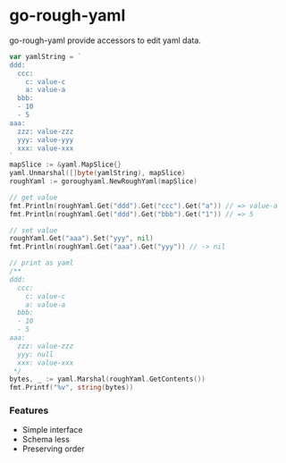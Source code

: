 # go-rough-yaml

go-rough-yaml provide accessors to edit yaml data.

```go
var yamlString = `
ddd:
  ccc:
    c: value-c
    a: value-a
  bbb:
  - 10
  - 5
aaa:
  zzz: value-zzz
  yyy: value-yyy
  xxx: value-xxx
`
mapSlice := &yaml.MapSlice{}
yaml.Unmarshal([]byte(yamlString), mapSlice)
roughYaml := goroughyaml.NewRoughYaml(mapSlice)

// get value
fmt.Println(roughYaml.Get("ddd").Get("ccc").Get("a")) // => value-a
fmt.Println(roughYaml.Get("ddd").Get("bbb").Get("1")) // => 5

// set value
roughYaml.Get("aaa").Set("yyy", nil)
fmt.Println(roughYaml.Get("aaa").Get("yyy")) // -> nil

// print as yaml
/**
ddd:
  ccc:
    c: value-c
    a: value-a
  bbb:
  - 10
  - 5
aaa:
  zzz: value-zzz
  yyy: null
  xxx: value-xxx
 */
bytes, _ := yaml.Marshal(roughYaml.GetContents())
fmt.Printf("%v", string(bytes))
```

### Features

- Simple interface
- Schema less
- Preserving order
